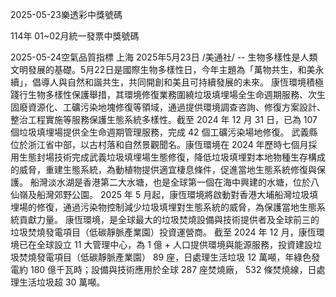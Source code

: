 
2025-05-23樂透彩中獎號碼

                                
114年 01~02月統一發票中獎號碼
                             
2025-05-24空氣品質指標
                               上海 2025年5月23日 /美通社/ -- 生物多樣性是人類文明發展的基礎。5月22日是國際生物多樣性日，今年主題為「萬物共生，和美永續」，倡導人與自然和諧共生，共同開創和美且可持續發展的未來。 康恆環境積極踐行生物多樣性保護舉措，其環境修復業務圍繞垃圾填埋場全生命週期服務、次生固廢資源化、工礦污染地塊修復等領域，通過提供環境調查咨詢、修復方案設計、整治工程實施等服務保護生態系統多樣性。截至 2024 年 12 月 31 日，已為 107 個垃圾填埋場提供全生命週期管理服務，完成 42 個工礦污染場地修復。  武義縣位於浙江省中部，以古村落和自然景觀聞名。康恆環境在 2024 年歷時七個月採用生態封場技術完成武義垃圾填埋場生態修復，降低垃圾填埋對本地物種生存構成的威脅，重建生態系統，為動植物提供適宜棲息條件，促進當地生態系統修復與保護。  船灣淡水湖是香港第二大水塘，也是全球第一個在海中興建的水塘，位於八仙嶺及船灣郊野公園。 2025 年 5 月起，康恆環境將啟動對香港大埔船灣垃圾填埋場的修復，通過污染物控制減少垃圾填埋對生態系統的威脅，為保護當地生態系統貢獻力量。  康恆環境，是全球最大的垃圾焚燒設備與技術提供者及全球前三的垃圾焚燒發電項目（低碳靜脈產業園）投資運營商。 截至 2024 年 12 月，康恆環境已在全球設立 11 大管理中心，為 1 億 + 人口提供環境與能源服務，投資建設垃圾焚燒發電項目（低碳靜脈產業園） 89 座，日處理生活垃圾 12 萬噸，年綠色發電約 180 億千瓦時；設備與技術應用於全球 287 座焚燒廠， 532 條焚燒線，日處理生活垃圾超 30 萬噸。 